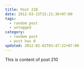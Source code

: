 ```yaml
---
title: Post 210
date: 2012-03-15T15:21:36+07:00
tags:
  - random post
  - untagged
category:
  - random post
  - post has 0
updated: 2012-02-02T03:47:22+07:00
---
```

This is content of post 210